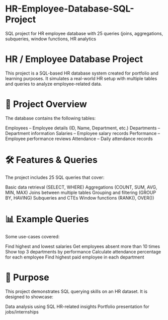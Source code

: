 # HR-Employee-Database-SQL-Project

SQL project for HR employee database with 25 queries (joins, aggregations, subqueries, window functions, HR analytics

# HR / Employee Database Project
This project is a SQL-based HR database system created for portfolio and learning purposes.
It simulates a real-world HR setup with multiple tables and queries to analyze employee-related data.

# 📂 Project Overview
The database contains the following tables:

Employees – Employee details (ID, Name, Department, etc.)
Departments – Department information
Salaries – Employee salary records
Performance – Employee performance reviews
Attendance – Daily attendance records
# 🛠️ Features & Queries
The project includes 25 SQL queries that cover:

Basic data retrieval (SELECT, WHERE)
Aggregations (COUNT, SUM, AVG, MIN, MAX)
Joins between multiple tables
Grouping and filtering (GROUP BY, HAVING)
Subqueries and CTEs
Window functions (RANK(), OVER())
# 📊 Example Queries
Some use-cases covered:

Find highest and lowest salaries
Get employees absent more than 10 times
Show top 3 departments by performance
Calculate attendance percentage for each employee
Find highest paid employee in each department
# 🎯 Purpose
This project demonstrates SQL querying skills on an HR dataset.
It is designed to showcase:

Data analysis using SQL
HR-related insights
Portfolio presentation for jobs/internships
